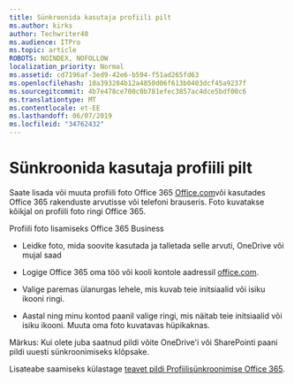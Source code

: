 ```yaml
---
title: Sünkroonida kasutaja profiili pilt
ms.author: kirks
author: Techwriter40
ms.audience: ITPro
ms.topic: article
ROBOTS: NOINDEX, NOFOLLOW
localization_priority: Normal
ms.assetid: cd7196af-3ed9-42e6-b594-f51ad265fd63
ms.openlocfilehash: 10a393284b12a4850d06f613b0403dcf45a9237f
ms.sourcegitcommit: 4b7e478ce700c0b781efec3857ac4dce5bdf00c6
ms.translationtype: MT
ms.contentlocale: et-EE
ms.lasthandoff: 06/07/2019
ms.locfileid: "34762432"
---
```

# <a name="sync-a-users-profile-picture"></a>Sünkroonida kasutaja profiili pilt

Saate lisada või muuta profiili foto Office 365 [Office.com](http://www.office.com)või kasutades Office 365 rakenduste arvutisse või telefoni brauseris. Foto kuvatakse kõikjal on profiili foto ringi Office 365.

Profiili foto lisamiseks Office 365 Business

- Leidke foto, mida soovite kasutada ja talletada selle arvuti, OneDrive või mujal saad

- Logige Office 365 oma töö või kooli kontole aadressil [office.com](http://www.office.com).

- Valige paremas ülanurgas lehele, mis kuvab teie initsiaalid või isiku ikooni ringi.

- Aastal ning minu kontod paanil valige ringi, mis näitab teie initsiaalid või isiku ikooni. Muuta oma foto kuvatavas hüpikaknas.

Märkus: Kui olete juba saatnud pildi võite OneDrive'i või SharePointi paani pildi uuesti sünkroonimiseks klõpsake.

Lisateabe saamiseks külastage [teavet pildi Profiilisünkroonimise Office 365](https://support.office.com/article/information-about-profile-picture-synchronization-in-office-365-20594d76-d054-4af4-a660-401133e3d48a?ui=en-US&amp;rs=en-US&amp;ad=US).
